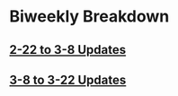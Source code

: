 # Biweekly Breakdown
## [2-22 to 3-8 Updates](https://fastasjamesschool.github.io/DataScienceResearch/WeeklyUpdates/2-22to3-8)  
## [3-8 to 3-22 Updates](https://fastasjamesschool.github.io/DataScienceResearch/WeeklyUpdates/3-8to3-22)  